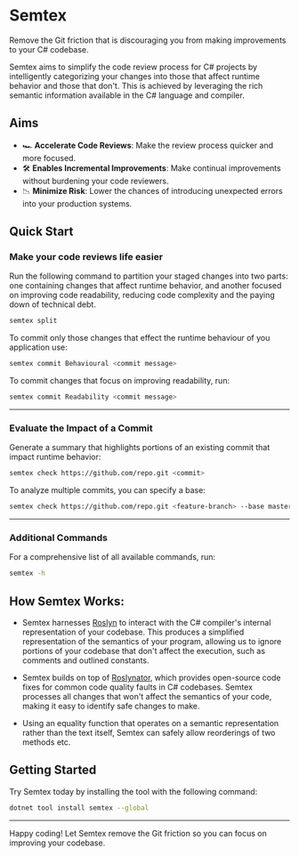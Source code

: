 # Semtex
Remove the Git friction that is discouraging you from making improvements to your C# codebase. 

Semtex aims to simplify the code review process for C# projects by intelligently categorizing your changes into those
that affect runtime behavior and those that don't. This is achieved by leveraging the rich semantic information 
available in the C# language and compiler.


## Aims
- 🏎️ <b>Accelerate Code Reviews</b>: Make the review process quicker and more focused.
- 🛠️ <b>Enables Incremental Improvements</b>: Make continual improvements without burdening your code reviewers.
- 📉 <b>Minimize Risk</b>: Lower the chances of introducing unexpected errors into your production systems.

## Quick Start
### Make your code reviews life easier
Run the following command to partition your staged changes into two parts: one containing changes that affect runtime 
behavior, and another focused on improving code readability, reducing code complexity and the paying down of technical
debt.
```sh
semtex split
```
To commit only those changes that effect the runtime behaviour of you application use:
```sh
semtex commit Behavioural <commit message>
```
To commit changes that focus on improving readability, run:
```sh
semtex commit Readability <commit message>
```

-------

### Evaluate the Impact of a Commit
Generate a summary that highlights portions of an existing commit that impact runtime behavior:
```sh
semtex check https://github.com/repo.git <commit>
```
To analyze multiple commits, you can specify a base:
```sh
semtex check https://github.com/repo.git <feature-branch> --base master
```

-----
### Additional Commands
For a comprehensive list of all available commands, run:
```sh
semtex -h
```

## How Semtex Works:
- Semtex harnesses [Roslyn](https://github.com/dotnet/roslyn) to interact with the C# compiler's internal representation of your codebase. This 
produces a simplified representation of the semantics of your program, allowing us to ignore portions of your codebase
that don't affect the execution, such as comments and outlined constants.

- Semtex builds on top of [Roslynator](https://github.com/JosefPihrt/Roslynator), which provides open-source code fixes for common code quality faults in C#
codebases. Semtex processes all changes that won't affect the semantics of your code, making it easy to identify safe 
changes to make.

- Using an equality function that operates on a semantic representation rather than the text itself, Semtex can safely 
allow reorderings of two methods etc.

## Getting Started
Try Semtex today by installing the tool with the following command:
```sh
dotnet tool install semtex --global
```

----- 
Happy coding! Let Semtex remove the Git friction so you can focus on improving your codebase.

